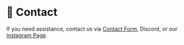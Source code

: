 # 💌 Contact

If you need assistance, contact us via [Contact Form](https://form.typeform.com/to/ATRNgWvP), Discord, or our [Instagram Page](https://www.instagram.com/freeiam_mvmt).
